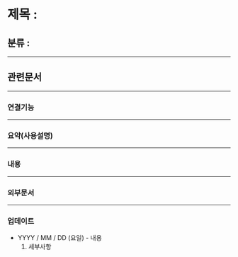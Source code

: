 # 제목 :

## 분류 : 

---
## 관련문서

----
### 연결기능

----
### 요약(사용설명)

---
### 내용

----
### 외부문서

----
### 업데이트
- YYYY / MM / DD (요일) - 내용
	1. 세부사항







